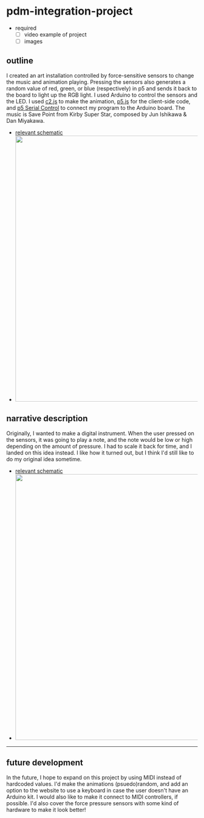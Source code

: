 # pdm-integration-project
- required
  - [ ] video example of project
  - [ ] images

## outline
I created an art installation controlled by force-sensitive sensors to change the music and animation playing. Pressing the sensors also generates a random value of red, green, or blue (respectively) in p5 and sends it back to the board to light up the RGB light. I used Arduino to control the sensors and the LED. I used [c2.js](https://github.com/ren-yuan/c2.js) to make the animation, [p5.js](https://p5js.org/) for the client-side code, and [p5 Serial Control](https://github.com/p5-serial/p5.serialcontrol) to connect my program to the Arduino board. The music is Save Point from Kirby Super Star, composed by Jun Ishikawa & Dan Miyakawa.
- [relevant schematic](https://github.com/t-z-scott/pdm-integration-project/blob/main/images/project%20schematic%20(final).png) 
- <img src="[https://user-images.githubusercontent.com/link-to-your-image.png](https://github.com/t-z-scott/pdm-integration-project/blob/main/images/project%20schematic%20(final).png)" width="700" /> 

## narrative description
Originally, I wanted to make a digital instrument. When the user pressed on the sensors, it was going to play a note, and the note would be low or high depending on the amount of pressure. I had to scale it back for time, and I landed on this idea instead. I like how it turned out, but I think I'd still like to do my original idea sometime.
- [relevant schematic](https://github.com/t-z-scott/pdm-integration-project/blob/main/images/project%20schematic%20(initial).png) 
- <img src="[https://user-images.githubusercontent.com/link-to-your-image.png](https://github.com/t-z-scott/pdm-integration-project/blob/main/images/project%20schematic%20(initial).png)" width="700" /> 

---

## future development
In the future, I hope to expand on this project by using MIDI instead of hardcoded values. I'd make the animations (psuedo)random, and add an option to the website to use a keyboard in case the user doesn't have an Arduino kit. I would also like to make it connect to MIDI controllers, if possible. I'd also cover the force pressure sensors with some kind of hardware to make it look better!
